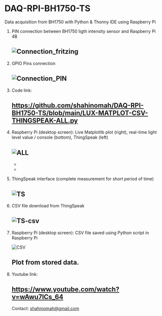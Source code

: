 # DAQ-RPI-BH1750-TS
Data acquisition from BH1750 with Python &amp; Thonny IDE using Raspberry Pi

1) PIN connection between BH1750 ligth intensity sensor and Raspberry Pi 4B

   ![Connection_fritzing](https://github.com/shahinomah/DAQ-RPI-BH1750-TS/assets/56672940/9478a756-1db1-4da7-a422-107225788f44)
   -
   
2) GPIO Pins connection

   ![Connection_PIN](https://github.com/shahinomah/DAQ-RPI-BH1750-TS/assets/56672940/17042df3-ceb6-4c94-9160-e8a2d3cf84ef)
   -

3) Code link:
   
   https://github.com/shahinomah/DAQ-RPI-BH1750-TS/blob/main/LUX-MATPLOT-CSV-THINGSPEAK-ALL.py
   -

4) Raspberry Pi (desktop screen): Live Matplotlib plot (right), real-time light level value / console (bottom), ThingSpeak (left)

   ![ALL](https://github.com/shahinomah/DAQ-RPI-BH1750-TS/assets/56672940/f83cf390-6635-4a30-9380-a33365e494ae)
   -
   -
   -
5) ThingSpeak interface (complete measurement for short period of time)

   ![TS](https://github.com/shahinomah/DAQ-RPI-BH1750-TS/assets/56672940/f9b80cfc-569b-4b97-b878-b0b82189b639)
   -

6) CSV file download from ThingSpeak

   ![TS-csv](https://github.com/shahinomah/DAQ-RPI-BH1750-TS/assets/56672940/b2bb6a55-de15-41a5-a246-fe84d9319446)
   -

7) Raspberry Pi (desktop screen): CSV file saved using Python script in Raspberry Pi

   ![CSV](https://github.com/shahinomah/DAQ-RPI-BH1750-TS/assets/56672940/9bfa894c-3ab4-4c40-b3c2-b7673aca22b6)

   Plot from stored data.
   -

8) Youtube link:
   
   https://www.youtube.com/watch?v=wAwu7lCs_64
   -

   Contact: shahinomah@gmail.com
